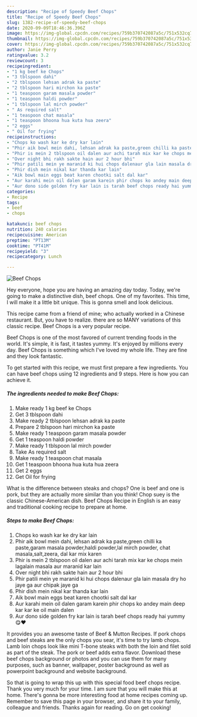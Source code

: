 ```yaml
---
description: "Recipe of Speedy Beef Chops"
title: "Recipe of Speedy Beef Chops"
slug: 1382-recipe-of-speedy-beef-chops
date: 2020-09-09T18:46:36.396Z
image: https://img-global.cpcdn.com/recipes/759b370742087a5c/751x532cq70/beef-chops-recipe-main-photo.jpg
thumbnail: https://img-global.cpcdn.com/recipes/759b370742087a5c/751x532cq70/beef-chops-recipe-main-photo.jpg
cover: https://img-global.cpcdn.com/recipes/759b370742087a5c/751x532cq70/beef-chops-recipe-main-photo.jpg
author: Janie Perry
ratingvalue: 3.2
reviewcount: 3
recipeingredient:
- "1 kg beef ke Chops"
- "3 tblspoon dahi"
- "2 tblspoon lehsan adrak ka paste"
- "2 tblspoon hari mirchon ka paste"
- "1 teaspoon garam masala powder"
- "1 teaspoon haldi powder"
- "1 tblspoon lal mirch powder"
- " As required salt"
- "1 teaspoon chat masala"
- "1 teaspoon bhoona hua kuta hua zeera"
- "2 eggs"
- " Oil for frying"
recipeinstructions:
- "Chops ko wash kar ke dry kar lain"
- "Phir aik bowl mein dahi, lehsan adrak ka paste,green chilli ka paste,garam masala powder,haldi powder,lal mirch powder, chat masala,salt,zeera, dal kar mix karen"
- "Phir is mein 2 tblspoon oil dalen aur achi tarah mix kar ke chops mein lagalain masala aur maranid kar lain"
- "Over night bhi rakh sakte hain aur 2 hour bhi"
- "Phir patili mein ye maranid ki hui chops dalenaur gla lain masala dry ho jaye ga aur chipak jaye ga"
- "Phir dish mein nikal kar thanda kar lain"
- "Aik bowl main eggs beat karen chootki salt dal kar"
- "Aur karahi mein oil dalen garam karein phir chops ko andey main deep kar kar ke oil main dalen"
- "Aur dono side golden fry kar lain is tarah beef chops ready hai yummy 😋♥️"
categories:
- Recipe
tags:
- beef
- chops

katakunci: beef chops 
nutrition: 240 calories
recipecuisine: American
preptime: "PT13M"
cooktime: "PT41M"
recipeyield: "3"
recipecategory: Lunch

---
```



![Beef Chops](https://img-global.cpcdn.com/recipes/759b370742087a5c/751x532cq70/beef-chops-recipe-main-photo.jpg)

Hey everyone, hope you are having an amazing day today. Today, we're going to make a distinctive dish, beef chops. One of my favorites. This time, I will make it a little bit unique. This is gonna smell and look delicious.

This recipe came from a friend of mine; who actually worked in a Chinese restaurant. But, you have to realize. there are so MANY variations of this classic recipe. Beef Chops is a very popular recipe.

Beef Chops is one of the most favored of current trending foods in the world. It's simple, it is fast, it tastes yummy. It's enjoyed by millions every day. Beef Chops is something which I've loved my whole life. They are fine and they look fantastic.


To get started with this recipe, we must first prepare a few ingredients. You can have beef chops using 12 ingredients and 9 steps. Here is how you can achieve it.

<!--inarticleads1-->

##### The ingredients needed to make Beef Chops:

1. Make ready 1 kg beef ke Chops
1. Get 3 tblspoon dahi
1. Make ready 2 tblspoon lehsan adrak ka paste
1. Prepare 2 tblspoon hari mirchon ka paste
1. Make ready 1 teaspoon garam masala powder
1. Get 1 teaspoon haldi powder
1. Make ready 1 tblspoon lal mirch powder
1. Take  As required salt
1. Make ready 1 teaspoon chat masala
1. Get 1 teaspoon bhoona hua kuta hua zeera
1. Get 2 eggs
1. Get  Oil for frying


What is the difference between steaks and chops? One is beef and one is pork, but they are actually more similar than you think! Chop suey is the classic Chinese-American dish. Beef Chops Recipe in English is an easy and traditional cooking recipe to prepare at home. 

<!--inarticleads2-->

##### Steps to make Beef Chops:

1. Chops ko wash kar ke dry kar lain
1. Phir aik bowl mein dahi, lehsan adrak ka paste,green chilli ka paste,garam masala powder,haldi powder,lal mirch powder, chat masala,salt,zeera, dal kar mix karen
1. Phir is mein 2 tblspoon oil dalen aur achi tarah mix kar ke chops mein lagalain masala aur maranid kar lain
1. Over night bhi rakh sakte hain aur 2 hour bhi
1. Phir patili mein ye maranid ki hui chops dalenaur gla lain masala dry ho jaye ga aur chipak jaye ga
1. Phir dish mein nikal kar thanda kar lain
1. Aik bowl main eggs beat karen chootki salt dal kar
1. Aur karahi mein oil dalen garam karein phir chops ko andey main deep kar kar ke oil main dalen
1. Aur dono side golden fry kar lain is tarah beef chops ready hai yummy 😋♥️


It provides you an awesome taste of Beef &amp; Mutton Recipes. If pork chops and beef steaks are the only chops you sear, it&#39;s time to try lamb chops. Lamb loin chops look like mini T-bone steaks with both the loin and filet sold as part of the steak. The pork or beef adds extra flavor. Download these beef chops background or photos and you can use them for many purposes, such as banner, wallpaper, poster background as well as powerpoint background and website background. 

So that is going to wrap this up with this special food beef chops recipe. Thank you very much for your time. I am sure that you will make this at home. There's gonna be more interesting food at home recipes coming up. Remember to save this page in your browser, and share it to your family, colleague and friends. Thanks again for reading. Go on get cooking!
